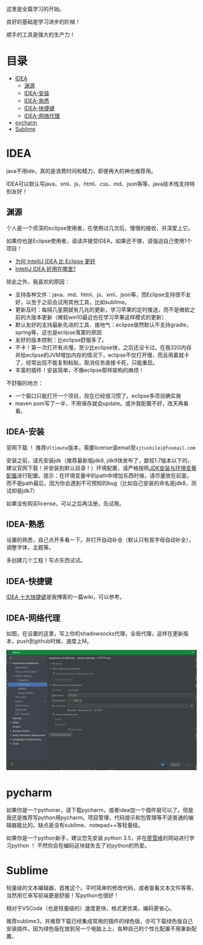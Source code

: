

这里是全篇学习的开始。

良好的基础是学习进步的阶梯！

顺手的工具是强大的生产力！


# 目录

- [IDEA](#IDEA)
    - [渊源](#渊源)
    - [IDEA-安装](#IDEA-安装)
    - [IDEA-熟悉](#IDEA-熟悉)
    - [IDEA-快捷键](#IDEA-快捷键 )
    - [IDEA-网络代理](#IDEA-网络代理)
- [pycharm](#pycharm)
- [Sublime](#Sublime)



# IDEA

java不用ide，真的是浪费时间和精力，即便再大的神也推荐用。

IDEA可以默认写java、xml、js、html、css、md、json等等，java技术栈支持特别友好！

## 渊源

个人是一个资深的eclipse使用者，在使用过几次后，慢慢的接收，并深爱上它。

如果你也是Eclipse使用者，请读并接受IDEA，如果还不够，请强迫自己使用1个项目！

- [为何 IntelliJ IDEA 比 Eclipse 更好](http://www.oschina.net/news/26929/why-intellij-is-better-than-eclipse)
- [IntelliJ IDEA 好用在哪里?](https://www.zhihu.com/question/23648034)

除此之外，我喜欢的原因：

- 支持各种文件：java、md、html、js、xml、json等，而Eclipse支持很不友好，以至于之前会试用其他工具，比如sublime。
- 更新及时：每隔几星期就有几兆的更新，学习苹果的定时推送，而不是微软之前的大版本更新（微软win10最近也在学习苹果这样模式的更新）
- 默认友好的支持最新先进的工具、接地气：eclipse居然默认不支持gradle，spring等，这也是eclipse落寞的原因
- 友好的版本控制：比eclipse舒服多了。
- 不卡！第一次打开有点慢，至少比eclipse快，之后还没卡过。在我32G内存并给eclipse的JVM增加内存的情况下，eclipse不仅打开慢，而且用着就卡了，经常出现不能复制粘贴，取消任务直接卡死，只能重启。
- 丰富的插件！安装简单，不像eclipse那样架构的麻烦！

不舒服的地方：
- 一个窗口只能打开一个项目，现在已经很习惯了。eclipse多项目确实爽
- maven pom写了一半，不用保存就会update。或许我配置不好，改天再看看。

## IDEA-安装

官网下载 ！ 推荐`Ultimate`版本，需要license请email至`xjtushilei@foxmail.com`

安装之前，请先安装jdk（推荐最新版jdk8, jdk9快发布了，鄙视1.7版本以下的，建议官网下载！并安装到默认目录！）环境配置，请严格按照[JDK安装与环境变量配置](http://jingyan.baidu.com/article/6dad5075d1dc40a123e36ea3.html)进行配置。提示：在环境变量中的path中增加东西时候，请尽量放在前面，而不是path最后，因为你会遇到不可预知的bug（比如自己安装的命名是jdk8，测试却是jdk7）

如果没有购买license，可以之后再注册，先试用。

## IDEA-熟悉

设置的熟悉，自己点开多看一下。并打开自动补全（默认只有首字母自动补全），调整字体，主题等。

多创建几个工程！写点东西试试。

## IDEA-快捷键


<a href='http://xjtushilei.com/wiki/idea/' target='_blank'>IDEA 十大快捷键</a>是我博客的一篇wiki，可以参考。

## IDEA-网络代理

如图，在设置的这里，写上你的shadowsocks代理，全局代理，这样在更新版本，push到github时候，速度上M。

![IDEA网络代理](img/1.png)

# pycharm

如果你是一个pythoner，请下载pycharm，或者idea加一个插件就可以了。但是我还是推荐写python用pycharm。项目管理，代码提示和包管理等不适普通的编辑器能比的。缺点是没有sublime、notepad++等轻量级。

如果你是一个python新手，建议您先安装 python 3.5，并在[廖雪峰](http://www.liaoxuefeng.com/)的网站进行学习python ！ 不然你会在编码这块就失去了对python的热爱。

# Sublime

轻量级的文本编辑器，首推这个。平时简单的修改代码，或者查看文本文件等等。当然用它来写前端更是舒服！写python也很好！

相对于VSCode（也是轻量级的）速度更快，格式更优美，编码更省心。

推荐sublime3，并推荐下载已经集成常用的插件的绿色版，亦可下载绿色版自己安装插件。因为绿色版在放到另一个电脑上上，各种自己的个性化配置不用重新配置。


